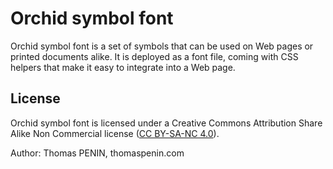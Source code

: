 # Orchid symbol font

Orchid symbol font is a set of symbols that can be used on Web pages or printed documents alike. It is deployed as a font file, coming with CSS helpers that make it easy to integrate into a Web page.

## License

Orchid symbol font is licensed under a Creative Commons Attribution Share Alike Non Commercial license ([CC BY-SA-NC 4.0](https://creativecommons.org/licenses/by-nc-sa/4.0/)).

Author: Thomas PENIN, thomaspenin.com
